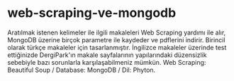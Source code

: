 # web-scraping-ve-mongodb
Aratılmak istenen kelimeler ile ilgili makaleleri Web Scraping yardımı ile alır, MongoDB üzerine birçok parametre ile kaydeder ve pdflerini indirir. Birincil olarak türkçe makaleler için tasarlanmıştır. İngilizce makaleler üzerinde test ettiğinizde DergiPark'ın makale sayfalarının yapılarındaki düzensizlik sebebiyle bazı sorunlarla karşılaşabilmeniz mümkün. Web Scraping: Beautiful Soup / Database: MongoDB / Dil: Phyton.
